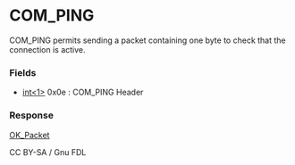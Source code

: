 
# COM_PING

COM_PING permits sending a packet containing one byte to check that the connection is active.


### Fields



* [int<1>](../protocol-data-types.md#fixed-length-integers) 0x0e : COM_PING Header



### Response


[OK_Packet](../4-server-response-packets/ok_packet.md)


CC BY-SA / Gnu FDL

